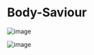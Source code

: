 # Body-Saviour

![image](https://user-images.githubusercontent.com/65901214/150429564-6ee9abff-797a-4a3a-9ea4-3fc297924e34.png)

![image](https://user-images.githubusercontent.com/65901214/150429725-6b4bee8f-3bc2-4912-a7ad-d94e3a3a83ee.png)


